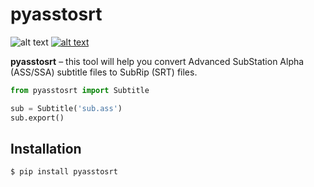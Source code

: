 pyasstosrt
=================================================================================================================================================================================

![alt text](https://api.travis-ci.com/GitBib/pyasstosrt.svg?branch=master) [![alt text](https://img.shields.io/pypi/v/pyasstosrt.svg?style=flat)](https://pypi.org/project/pyasstosrt/)

**pyasstosrt** – this tool will help you convert Advanced SubStation Alpha (ASS/SSA) subtitle files to SubRip (SRT) files.

```python
from pyasstosrt import Subtitle

sub = Subtitle('sub.ass')
sub.export()
```

Installation
------------
    $ pip install pyasstosrt
